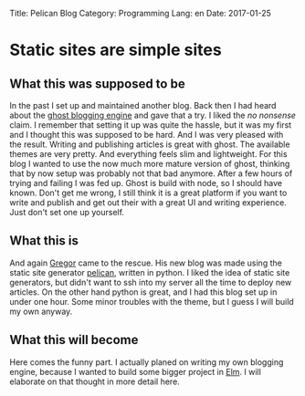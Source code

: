 Title: Pelican Blog
Category: Programming
Lang: en
Date: 2017-01-25

# Static sites are simple sites

## What this was supposed to be
In the past I set up and maintained another blog. Back then I had heard about the [ghost blogging engine](http://ghost.org) and gave that a try. I liked the _no nonsense_ claim. I remember that setting it up was quite the hassle, but it was my first and I thought this was supposed to be hard. And I was very pleased with the result. Writing and publishing articles is great with ghost. The available themes are very pretty. And everything feels slim and lightweight. For this blog I wanted to use the now much more mature version of ghost, thinking that by now setup was probably not that bad anymore. After a few hours of trying and failing I was fed up. Ghost is build with node, so I should have known. Don't get me wrong, I still think it is a great platform if you want to write and publish and get out their with a great UI and writing experience. Just don't set one up yourself.

## What this is
And again [Gregor](www.gregor.codes) came to the rescue. His new blog was made using the static site generator [pelican](http://getpelican.org), written in python. I liked the idea of static site generators, but didn't want to ssh into my server all the time to deploy new articles. On the other hand python is great, and I had this blog set up in under one hour. Some minor troubles with the theme, but I guess I will build my own anyway.

## What this will become
Here comes the funny part. I actually planed on writing my own blogging engine, because I wanted to build some bigger project in [Elm](www.elm-lang.org). I will elaborate on that thought in more detail here.